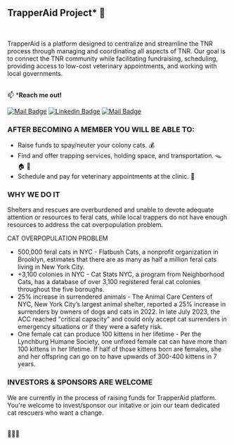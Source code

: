 ## **TrapperAid Project*** 💙 ## 

 <br/>

TrapperAid is a platform designed to centralize and streamline the TNR process through managing and coordinating all aspects of TNR. Our goal is to connect the TNR community while facilitating fundraising, scheduling, providing access to low-cost veterinary appointments, and working with local governments.<br/><br/>

:mailbox: ***Reach me out!** <br/>

[![Mail Badge](https://img.shields.io/badge/-snowleopardAlexa-c0392b?style=flat&labelColor=c0392b&logo=gmail&logoColor=white)](mailto:alexakylernyc@gmail.com) [![Linkedin Badge](https://img.shields.io/badge/-Alexa-0e76a8?style=flat&labelColor=0e76a8&logo=linkedin&logoColor=white)](https://www.linkedin.com/in/aleksandra-slomska/) [![Mail Badge](https://img.shields.io/badge/-@aalexakylernyc-e84393?style=flat&labelColor=e84393&logo=instagram&logoColor=white)](https://instagram.com/trapperaid)

### **AFTER BECOMING A MEMBER YOU WILL BE ABLE TO:**

<!--Add description-->
- Raise funds to spay/neuter your colony cats. 💰 
- Find and offer trapping services, holding space, and transportation. 🪤 🏠 🚗
- Schedule and pay for veterinary appointments at the clinic. 🏥

### **WHY WE DO IT**

Shelters and rescues are overburdened and unable to devote adequate attention or resources to feral cats, while local trappers do not have enough resources to address the cat overpopulation problem.

CAT OVERPOPULATION PROBLEM

- 500,000 feral cats in NYC - Flatbush Cats, a nonprofit organization in Brooklyn, estimates that there are as many as half a million feral cats living in New York City.
- +3,100 colonies in NYC - Cat Stats NYC, a program from Neighborhood Cats, has a database of over 3,100 registered feral cat colonies throughout the five boroughs.
- 25% increase in surrendered animals - The Animal Care Centers of NYC, New York City’s largest animal shelter, reported a 25% increase in surrenders by owners of dogs and cats in 2022. In late July 2023, the ACC reached "critical capacity" and could only accept cat surrenders in emergency situations or if they were a safety risk.
- One female cat can produce 100 kittens in her lifetime - Per the Lynchburg Humane Society, one unfixed female cat can have more than 100 kittens in her lifetime. If half of those kittens born are females, she and her offspring can go on to have upwards of 300-400 kittens in 7 years.

### **INVESTORS & SPONSORS ARE WELCOME**

We are currently in the process of raising funds for TrapperAid platform. You're welcome to invest/sponsor our initative or join our team dedicated cat rescuers who want a change. 

 <br/>
💙💙💙

